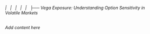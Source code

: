 ###### |   |   |   |   |   ├── Vega Exposure: Understanding Option Sensitivity in Volatile Markets

*Add content here*